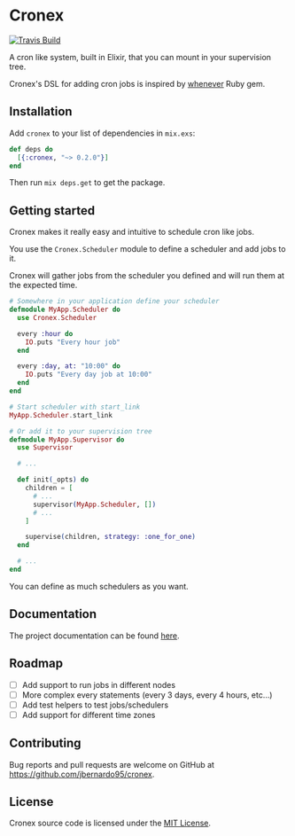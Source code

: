 # Cronex

[![Travis Build](https://api.travis-ci.org/jbernardo95/cronex.svg?branch=master)](https://travis-ci.org/jbernardo95/cronex/)

A cron like system, built in Elixir, that you can mount in your supervision tree.

Cronex's DSL for adding cron jobs is inspired by [whenever](https://github.com/javan/whenever) Ruby gem.

## Installation

Add `cronex` to your list of dependencies in `mix.exs`:

```elixir
def deps do
  [{:cronex, "~> 0.2.0"}]
end
```

Then run `mix deps.get` to get the package.

## Getting started

Cronex makes it really easy and intuitive to schedule cron like jobs.

You use the `Cronex.Scheduler` module to define a scheduler and add jobs to it.

Cronex will gather jobs from the scheduler you defined and will run them at the expected time.

```elixir
# Somewhere in your application define your scheduler
defmodule MyApp.Scheduler do
  use Cronex.Scheduler

  every :hour do
    IO.puts "Every hour job"
  end

  every :day, at: "10:00" do
    IO.puts "Every day job at 10:00"
  end
end

# Start scheduler with start_link
MyApp.Scheduler.start_link

# Or add it to your supervision tree
defmodule MyApp.Supervisor do
  use Supervisor

  # ...

  def init(_opts) do
    children = [
      # ...
      supervisor(MyApp.Scheduler, [])
      # ...
    ]

    supervise(children, strategy: :one_for_one)
  end

  # ...
end
```

You can define as much schedulers as you want.

## Documentation

The project documentation can be found [here](https://hexdocs.pm/cronex/api-reference.html).

## Roadmap

- [ ] Add support to run jobs in different nodes 
- [ ] More complex every statements (every 3 days, every 4 hours, etc…)
- [ ] Add test helpers to test jobs/schedulers
- [ ] Add support for different time zones

## Contributing

Bug reports and pull requests are welcome on GitHub at https://github.com/jbernardo95/cronex.

## License

Cronex source code is licensed under the [MIT License](LICENSE.md).
